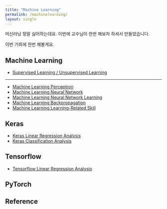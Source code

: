 ```yaml
---
title: "Machine Learning"
permalink: /machinelearning/
layout: single
---
```


머신러닝 정말 싫어하는데요. 이번에 교수님이 한번 해보자 하셔서 만들었습니다.

이번 기회에 한번 해볼게요.

## Machine Learning

* [Supervised Learning / Unsupervised Learning](/supervised-unsupervised)

---

* [Machine Learning Perceptron](/machinelearning-perceptronintro)
* [Machine Learning Neural Network](/machinelearning-neuralnetwork)
* [Machine Learning Neural Network Learning](/machinelearning-neuralnetworklearn)
* [Machine Learning Backpropagation](/machinelearning-backpropagation)
* [Machine Learning Learning-Related Skill](/machinelearning-learningskill)

## Keras

* [Keras Linear Regression Analysis](/keras-linearregression)
* [Keras Classification Analysis](/keras-classification)

## Tensorflow

* [Tensorflow Linear Regression Analysis](/tf-linearregression)

## PyTorch


## Reference
